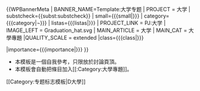 {{WPBannerMeta
| BANNER_NAME=Template:大学专题
| PROJECT = 大学
| substcheck=<includeonly>{{subst:</includeonly><includeonly>substcheck}}</includeonly>
| small={{{small|}}}
| category={{{category|¬}}}
| listas={{{listas|}}}
| PROJECT_LINK = PJ:大学
| IMAGE_LEFT = Graduation_hat.svg
| MAIN_ARTICLE = 大学
| MAIN_CAT = 大學專題
|QUALITY_SCALE       = extended
 |class={{{class|}}}

 |importance={{{importance|}}}
}}<noinclude>

* 本模板是一個自我參考，只限放於討論頁頂。
* 本模板會自動把條目加入[[:Category:大學專題]]。

[[Category:专题标志模板|D大學]]

</noinclude>